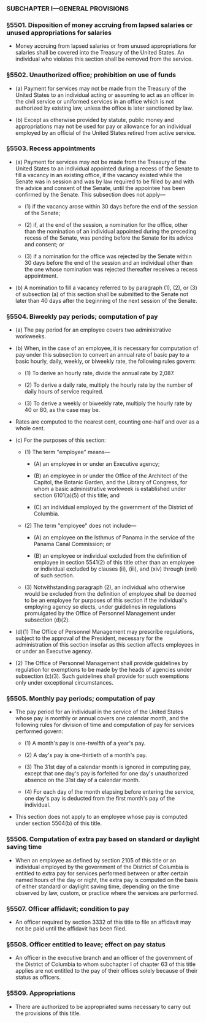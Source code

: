 ### SUBCHAPTER I—GENERAL PROVISIONS

### §5501. Disposition of money accruing from lapsed salaries or unused appropriations for salaries
* Money accruing from lapsed salaries or from unused appropriations for salaries shall be covered into the Treasury of the United States. An individual who violates this section shall be removed from the service.

### §5502. Unauthorized office; prohibition on use of funds
* (a) Payment for services may not be made from the Treasury of the United States to an individual acting or assuming to act as an officer in the civil service or uniformed services in an office which is not authorized by existing law, unless the office is later sanctioned by law.

* (b) Except as otherwise provided by statute, public money and appropriations may not be used for pay or allowance for an individual employed by an official of the United States retired from active service.

### §5503. Recess appointments
* (a) Payment for services may not be made from the Treasury of the United States to an individual appointed during a recess of the Senate to fill a vacancy in an existing office, if the vacancy existed while the Senate was in session and was by law required to be filled by and with the advice and consent of the Senate, until the appointee has been confirmed by the Senate. This subsection does not apply—

  * (1) if the vacancy arose within 30 days before the end of the session of the Senate;

  * (2) if, at the end of the session, a nomination for the office, other than the nomination of an individual appointed during the preceding recess of the Senate, was pending before the Senate for its advice and consent; or

  * (3) if a nomination for the office was rejected by the Senate within 30 days before the end of the session and an individual other than the one whose nomination was rejected thereafter receives a recess appointment.


* (b) A nomination to fill a vacancy referred to by paragraph (1), (2), or (3) of subsection (a) of this section shall be submitted to the Senate not later than 40 days after the beginning of the next session of the Senate.

### §5504. Biweekly pay periods; computation of pay
* (a) The pay period for an employee covers two administrative workweeks.

* (b) When, in the case of an employee, it is necessary for computation of pay under this subsection to convert an annual rate of basic pay to a basic hourly, daily, weekly, or biweekly rate, the following rules govern:

  * (1) To derive an hourly rate, divide the annual rate by 2,087.

  * (2) To derive a daily rate, multiply the hourly rate by the number of daily hours of service required.

  * (3) To derive a weekly or biweekly rate, multiply the hourly rate by 40 or 80, as the case may be.


* Rates are computed to the nearest cent, counting one-half and over as a whole cent.

* (c) For the purposes of this section:

  * (1) The term "employee" means—

    * (A) an employee in or under an Executive agency;

    * (B) an employee in or under the Office of the Architect of the Capitol, the Botanic Garden, and the Library of Congress, for whom a basic administrative workweek is established under section 6101(a)(5) of this title; and

    * (C) an individual employed by the government of the District of Columbia.


  * (2) The term "employee" does not include—

    * (A) an employee on the Isthmus of Panama in the service of the Panama Canal Commission; or

    * (B) an employee or individual excluded from the definition of employee in section 5541(2) of this title other than an employee or individual excluded by clauses (ii), (iii), and (xiv) through (xvii) of such section.


  * (3) Notwithstanding paragraph (2), an individual who otherwise would be excluded from the definition of employee shall be deemed to be an employee for purposes of this section if the individual's employing agency so elects, under guidelines in regulations promulgated by the Office of Personnel Management under subsection (d)(2).


* (d)(1) The Office of Personnel Management may prescribe regulations, subject to the approval of the President, necessary for the administration of this section insofar as this section affects employees in or under an Executive agency.

* (2) The Office of Personnel Management shall provide guidelines by regulation for exemptions to be made by the heads of agencies under subsection (c)(3). Such guidelines shall provide for such exemptions only under exceptional circumstances.

### §5505. Monthly pay periods; computation of pay
* The pay period for an individual in the service of the United States whose pay is monthly or annual covers one calendar month, and the following rules for division of time and computation of pay for services performed govern:

  * (1) A month's pay is one-twelfth of a year's pay.

  * (2) A day's pay is one-thirtieth of a month's pay.

  * (3) The 31st day of a calendar month is ignored in computing pay, except that one day's pay is forfeited for one day's unauthorized absence on the 31st day of a calendar month.

  * (4) For each day of the month elapsing before entering the service, one day's pay is deducted from the first month's pay of the individual.


* This section does not apply to an employee whose pay is computed under section 5504(b) of this title.

### §5506. Computation of extra pay based on standard or daylight saving time
* When an employee as defined by section 2105 of this title or an individual employed by the government of the District of Columbia is entitled to extra pay for services performed between or after certain named hours of the day or night, the extra pay is computed on the basis of either standard or daylight saving time, depending on the time observed by law, custom, or practice where the services are performed.

### §5507. Officer affidavit; condition to pay
* An officer required by section 3332 of this title to file an affidavit may not be paid until the affidavit has been filed.

### §5508. Officer entitled to leave; effect on pay status
* An officer in the executive branch and an officer of the government of the District of Columbia to whom subchapter I of chapter 63 of this title applies are not entitled to the pay of their offices solely because of their status as officers.

### §5509. Appropriations
* There are authorized to be appropriated sums necessary to carry out the provisions of this title.